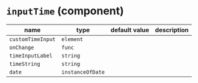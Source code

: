 `inputTime` (component)
=======================


| name  | type  | default value  | description  |
|---|---|---|---|
|`customTimeInput`|`element`|||
|`onChange`|`func`|||
|`timeInputLabel`|`string`|||
|`timeString`|`string`|||
|`date`|`instanceOfDate`|||